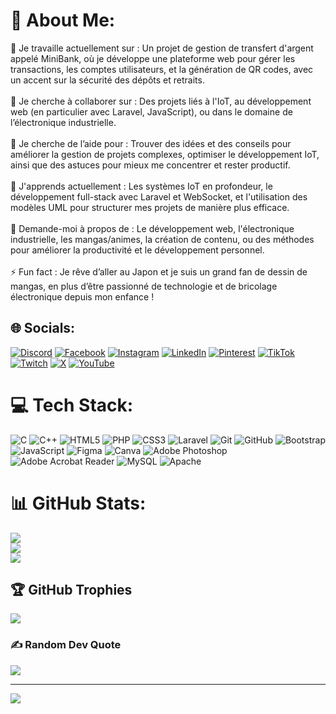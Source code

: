# 💫 About Me:
🔭 Je travaille actuellement sur : Un projet de gestion de transfert d'argent appelé MiniBank, où je développe une plateforme web pour gérer les transactions, les comptes utilisateurs, et la génération de QR codes, avec un accent sur la sécurité des dépôts et retraits.<br><br>👯 Je cherche à collaborer sur : Des projets liés à l'IoT, au développement web (en particulier avec Laravel, JavaScript), ou dans le domaine de l’électronique industrielle.<br><br>🤝 Je cherche de l’aide pour : Trouver des idées et des conseils pour améliorer la gestion de projets complexes, optimiser le développement IoT, ainsi que des astuces pour mieux me concentrer et rester productif.<br><br>🌱 J'apprends actuellement : Les systèmes IoT en profondeur, le développement full-stack avec Laravel et WebSocket, et l'utilisation des modèles UML pour structurer mes projets de manière plus efficace.<br><br>💬 Demande-moi à propos de : Le développement web, l'électronique industrielle, les mangas/animes, la création de contenu, ou des méthodes pour améliorer la productivité et le développement personnel.<br><br>⚡ Fun fact : Je rêve d’aller au Japon et je suis un grand fan de dessin de mangas, en plus d’être passionné de technologie et de bricolage électronique depuis mon enfance !


## 🌐 Socials:
[![Discord](https://img.shields.io/badge/Discord-%237289DA.svg?logo=discord&logoColor=white)](https://discord.gg/bamba98) [![Facebook](https://img.shields.io/badge/Facebook-%231877F2.svg?logo=Facebook&logoColor=white)](https://www.facebook.com/profile.php?id=61555722447006&mibextid=ZbWKwL) [![Instagram](https://img.shields.io/badge/Instagram-%23E4405F.svg?logo=Instagram&logoColor=white)](https://instagram.com/bamba__art) [![LinkedIn](https://img.shields.io/badge/LinkedIn-%230077B5.svg?logo=linkedin&logoColor=white)](https://linkedin.com/in/khadime-mbacke-thiam-5963751ba) [![Pinterest](https://img.shields.io/badge/Pinterest-%23E60023.svg?logo=Pinterest&logoColor=white)](https://pinterest.com/bambatech) [![TikTok](https://img.shields.io/badge/TikTok-%23000000.svg?logo=TikTok&logoColor=white)](https://tiktok.com/@bamba_uzumaki) [![Twitch](https://img.shields.io/badge/Twitch-%239146FF.svg?logo=Twitch&logoColor=white)](https://twitch.tv/bamba__uzumaki) [![X](https://img.shields.io/badge/X-black.svg?logo=X&logoColor=white)](https://x.com/Bamba_Uzumaki) [![YouTube](https://img.shields.io/badge/YouTube-%23FF0000.svg?logo=YouTube&logoColor=white)](https://youtube.com/@khadimembackethiam546) 

# 💻 Tech Stack:
![C](https://img.shields.io/badge/c-%2300599C.svg?style=for-the-badge&logo=c&logoColor=white) ![C++](https://img.shields.io/badge/c++-%2300599C.svg?style=for-the-badge&logo=c%2B%2B&logoColor=white) ![HTML5](https://img.shields.io/badge/html5-%23E34F26.svg?style=for-the-badge&logo=html5&logoColor=white) ![PHP](https://img.shields.io/badge/php-%23777BB4.svg?style=for-the-badge&logo=php&logoColor=white) ![CSS3](https://img.shields.io/badge/css3-%231572B6.svg?style=for-the-badge&logo=css3&logoColor=white) ![Laravel](https://img.shields.io/badge/laravel-%23FF2D20.svg?style=for-the-badge&logo=laravel&logoColor=white) ![Git](https://img.shields.io/badge/git-%23F05033.svg?style=for-the-badge&logo=git&logoColor=white) ![GitHub](https://img.shields.io/badge/github-%23121011.svg?style=for-the-badge&logo=github&logoColor=white) ![Bootstrap](https://img.shields.io/badge/bootstrap-%238511FA.svg?style=for-the-badge&logo=bootstrap&logoColor=white) ![JavaScript](https://img.shields.io/badge/javascript-%23323330.svg?style=for-the-badge&logo=javascript&logoColor=%23F7DF1E) ![Figma](https://img.shields.io/badge/figma-%23F24E1E.svg?style=for-the-badge&logo=figma&logoColor=white) ![Canva](https://img.shields.io/badge/Canva-%2300C4CC.svg?style=for-the-badge&logo=Canva&logoColor=white) ![Adobe Photoshop](https://img.shields.io/badge/adobe%20photoshop-%2331A8FF.svg?style=for-the-badge&logo=adobe%20photoshop&logoColor=white) ![Adobe Acrobat Reader](https://img.shields.io/badge/Adobe%20Acrobat%20Reader-EC1C24.svg?style=for-the-badge&logo=Adobe%20Acrobat%20Reader&logoColor=white) ![MySQL](https://img.shields.io/badge/mysql-4479A1.svg?style=for-the-badge&logo=mysql&logoColor=white) ![Apache](https://img.shields.io/badge/apache-%23D42029.svg?style=for-the-badge&logo=apache&logoColor=white)
# 📊 GitHub Stats:
![](https://github-readme-stats.vercel.app/api?username=khadimethiam&theme=dark&hide_border=false&include_all_commits=false&count_private=true)<br/>
![](https://github-readme-streak-stats.herokuapp.com/?user=khadimethiam&theme=dark&hide_border=false)<br/>
![](https://github-readme-stats.vercel.app/api/top-langs/?username=khadimethiam&theme=dark&hide_border=false&include_all_commits=false&count_private=true&layout=compact)

## 🏆 GitHub Trophies
![](https://github-profile-trophy.vercel.app/?username=khadimethiam&theme=radical&no-frame=false&no-bg=true&margin-w=4)

### ✍️ Random Dev Quote
![](https://quotes-github-readme.vercel.app/api?type=horizontal&theme=tokyonight)

---
[![](https://visitcount.itsvg.in/api?id=khadimethiam&icon=0&color=0)](https://visitcount.itsvg.in)

<!-- Proudly created with GPRM ( https://gprm.itsvg.in ) -->
